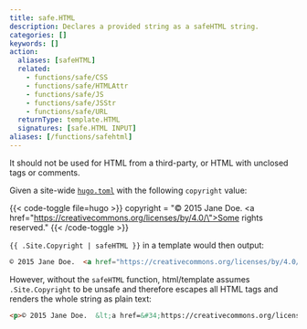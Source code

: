 ```yaml
---
title: safe.HTML
description: Declares a provided string as a safeHTML string.
categories: []
keywords: []
action:
  aliases: [safeHTML]
  related:
    - functions/safe/CSS
    - functions/safe/HTMLAttr
    - functions/safe/JS
    - functions/safe/JSStr
    - functions/safe/URL
  returnType: template.HTML
  signatures: [safe.HTML INPUT]
aliases: [/functions/safehtml]
---
```


It should not be used for HTML from a third-party, or HTML with unclosed tags or comments.

Given a site-wide [`hugo.toml`][config] with the following `copyright` value:

{{< code-toggle file=hugo >}}
copyright = "© 2015 Jane Doe.  <a href=\"https://creativecommons.org/licenses/by/4.0/\">Some rights reserved</a>."
{{< /code-toggle >}}

`{{ .Site.Copyright | safeHTML }}` in a template would then output:

```html
© 2015 Jane Doe.  <a href="https://creativecommons.org/licenses/by/4.0/">Some rights reserved</a>.
```

However, without the `safeHTML` function, html/template assumes `.Site.Copyright` to be unsafe and therefore escapes all HTML tags and renders the whole string as plain text:

```html
<p>© 2015 Jane Doe.  &lt;a href=&#34;https://creativecommons.org/licenses by/4.0/&#34;&gt;Some rights reserved&lt;/a&gt;.</p>
```

[config]: /getting-started/configuration/
